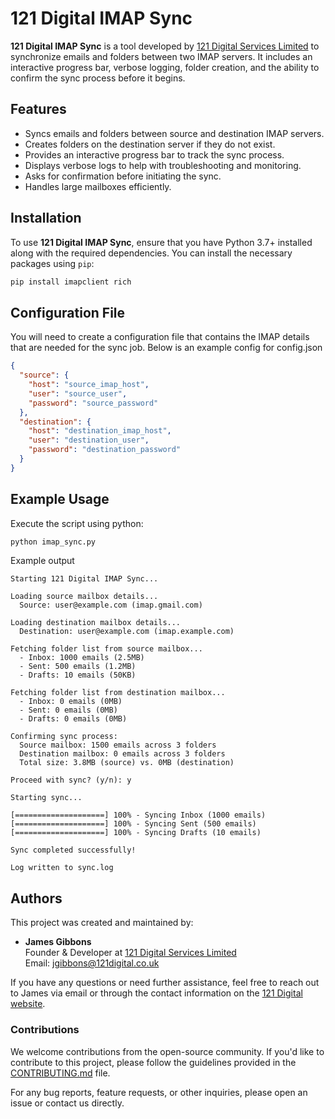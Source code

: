 # 121 Digital IMAP Sync

**121 Digital IMAP Sync** is a tool developed by [121 Digital Services Limited](https://www.121digital.co.uk) to synchronize emails and folders between two IMAP servers. It includes an interactive progress bar, verbose logging, folder creation, and the ability to confirm the sync process before it begins.

## Features

- Syncs emails and folders between source and destination IMAP servers.
- Creates folders on the destination server if they do not exist.
- Provides an interactive progress bar to track the sync process.
- Displays verbose logs to help with troubleshooting and monitoring.
- Asks for confirmation before initiating the sync.
- Handles large mailboxes efficiently.

## Installation

To use **121 Digital IMAP Sync**, ensure that you have Python 3.7+ installed along with the required dependencies. You can install the necessary packages using `pip`:

```bash
pip install imapclient rich
```

## Configuration File

You will need to create a configuration file that contains the IMAP details that are
needed for the sync job. Below is an example config for config.json

```json
{
  "source": {
    "host": "source_imap_host",
    "user": "source_user",
    "password": "source_password"
  },
  "destination": {
    "host": "destination_imap_host",
    "user": "destination_user",
    "password": "destination_password"
  }
}

```

## Example Usage

Execute the script using python:
```bash
python imap_sync.py
```

Example output
```terminal
Starting 121 Digital IMAP Sync...

Loading source mailbox details...
  Source: user@example.com (imap.gmail.com)

Loading destination mailbox details...
  Destination: user@example.com (imap.example.com)

Fetching folder list from source mailbox...
  - Inbox: 1000 emails (2.5MB)
  - Sent: 500 emails (1.2MB)
  - Drafts: 10 emails (50KB)

Fetching folder list from destination mailbox...
  - Inbox: 0 emails (0MB)
  - Sent: 0 emails (0MB)
  - Drafts: 0 emails (0MB)

Confirming sync process:
  Source mailbox: 1500 emails across 3 folders
  Destination mailbox: 0 emails across 3 folders
  Total size: 3.8MB (source) vs. 0MB (destination)

Proceed with sync? (y/n): y

Starting sync...

[====================] 100% - Syncing Inbox (1000 emails)
[====================] 100% - Syncing Sent (500 emails)
[====================] 100% - Syncing Drafts (10 emails)

Sync completed successfully!

Log written to sync.log

```

## Authors

This project was created and maintained by:

- **James Gibbons**  
  Founder & Developer at [121 Digital Services Limited](https://www.121digital.co.uk)  
  Email: [jgibbons@121digital.co.uk](mailto:jgibbons@121digital.co.uk)

If you have any questions or need further assistance, feel free to reach out to James via email or through the contact information on the [121 Digital website](https://www.121digital.co.uk).

### Contributions

We welcome contributions from the open-source community. If you'd like to contribute to this project, please follow the guidelines provided in the [CONTRIBUTING.md](CONTRIBUTING.md) file.

For any bug reports, feature requests, or other inquiries, please open an issue or contact us directly.

